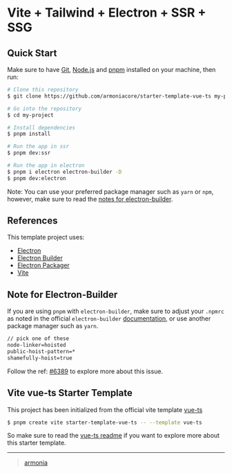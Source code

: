 # Vite + Tailwind + Electron + SSR + SSG

## Quick Start

Make sure to have [Git](https://git-scm.com), [Node.js](https://nodejs.org/en/download/) and [pnpm](https://pnpm.io/) installed on your machine, then run:

```bash
# Clone this repository
$ git clone https://github.com/armoniacore/starter-template-vue-ts my-project

# Go into the repository
$ cd my-project

# Install dependencies
$ pnpm install

# Run the app in ssr
$ pnpm dev:ssr

# Run the app in electron
$ pnpm i electron electron-builder -D
$ pnpm dev:electron
```

Note: You can use your preferred package manager such as `yarn` or `npm`, however, make sure to read the [notes for electron-builder](#note-for-electron-builder).

## References

This template project uses:

- [Electron](http://electron.atom.io/)
- [Electron Builder](https://www.electron.build/)
- [Electron Packager](https://github.com/electron/electron-packager)
- [Vite](https://vitejs.dev/)

## Note for Electron-Builder

If you are using `pnpm` with `electron-builder`, make sure to adjust your `.npmrc` as noted in the official `electron-builder` [documentation](https://www.electron.build/index.html#note-for-pnpm), or use another package manager such as `yarn`.

```txt
// pick one of these
node-linker=hoisted
public-hoist-pattern=*
shamefully-hoist=true
```

Follow the ref: [#6389](https://github.com/electron-userland/electron-builder/issues/6289#issuecomment-1042620422) to explore more about this issue.

## Vite vue-ts Starter Template

This project has been initialized from the official vite template [vue-ts](https://github.com/vitejs/vite/tree/main/packages/create-vite/template-vue-ts)

```bash
$ pnpm create vite starter-template-vue-ts -- --template vue-ts
```

So make sure to read the [vue-ts readme](https://github.com/vitejs/vite/blob/main/packages/create-vite/template-vue-ts/README.md) if you want to explore more about this starter template.

---

> [armonia](https://github.com/armoniacore/armonia-vite)
